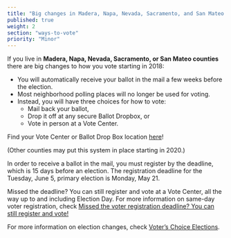 ```yaml
---
title: "Big changes in Madera, Napa, Nevada, Sacramento, and San Mateo counties"
published: true
weight: 2
section: "ways-to-vote"
priority: "Minor"
---
```


If you live in **Madera, Napa, Nevada, Sacramento, or San Mateo counties** there are big changes to how you vote starting in 2018:  

- You will automatically receive your ballot in the mail a few weeks before the election.  
- Most neighborhood polling places will no longer be used for voting.    
- Instead, you will have three choices for how to vote:  
  - Mail back your ballot,  
  - Drop it off at any secure Ballot Dropbox, or  
  - Vote in person at a Vote Center.  

Find your Vote Center or Ballot Drop Box location [here](https://www.sos.ca.gov/elections/voters-choice-act/vca-counties/)!  

(Other counties may put this system in place starting in 2020.) 

In order to receive a ballot in the mail, you must register by the deadline, which is 15 days before an election. The registration deadline for the Tuesday, June 5, primary election is Monday, May 21. 

Missed the deadline? You can still register and vote at a Vote Center, all the way up to and including Election Day. For more information on same-day voter registration, check [Missed the voter registration deadline? You can still register and vote!](#menu-item-missed-the-voter-registration-deadline-you-can-still-register-and-vote)

For more information on election changes, check [Voter’s Choice Elections](#menu-item-voters-choice-elections-big-changes-in-madera-napa-nevada-sacramento-and-san-mateo-counties).
